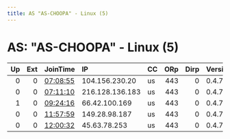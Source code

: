 ```yaml
---
title: AS "AS-CHOOPA" - Linux (5)
---
```


# AS: "AS-CHOOPA" - Linux (5)

|   Up |   Ext | JoinTime                                                                                              | IP              | CC   |   ORp |   Dirp | Version   | Contact                 | Nickname            |   eFamMembers |
|-----:|------:|:------------------------------------------------------------------------------------------------------|:----------------|:-----|------:|-------:|:----------|:------------------------|:--------------------|--------------:|
|    0 |     0 | [07:08:55](https://nusenu.github.io/OrNetStats/w/relay/8B33CFD16F3D5822D943BD8FBB442800CC8992DF.html) | 104.156.230.20  | us   |   443 |      0 | 0.4.7.13  | None                    | OPPAqNm5UUMds3p8QNm |             1 |
|    0 |     0 | [07:11:10](https://nusenu.github.io/OrNetStats/w/relay/F8D4000E77D73A8CFBC42B01C8F2C8CF19A04722.html) | 216.128.136.183 | us   |   443 |      0 | 0.4.7.13  | None                    | vVtDVwyqV4BbP8L997J |             1 |
|    1 |     0 | [09:24:16](https://nusenu.github.io/OrNetStats/w/relay/EF41606A93EE832EFF9FF4EE87582CBEF1D837B6.html) | 66.42.100.169   | us   |   443 |      0 | 0.4.7.13  | cuterrrrrrrrr@gmail.com | Sundayday           |             1 |
|    0 |     0 | [11:57:59](https://nusenu.github.io/OrNetStats/w/relay/16E55550AFA670C53FC4D7E81ABAD349DE7853D6.html) | 149.28.98.187   | us   |   443 |      0 | 0.4.7.13  | None                    | wfx1ZE819KDVKWKUwMH |             1 |
|    0 |     0 | [12:00:32](https://nusenu.github.io/OrNetStats/w/relay/E6794EEA21A3EC5331324D3449DD5C2903F84484.html) | 45.63.78.253    | us   |   443 |      0 | 0.4.7.13  | None                    | wJz37oc8F1tcbgTNukn |             1 |
